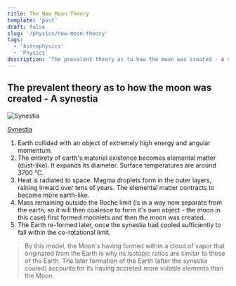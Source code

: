 ```yaml
---
title: The New Moon Theory
template: 'post'
draft: false
slug: '/physics/new-moon-theory'
tags:
  - 'Astrophysics'
  - 'Physics'
description: 'The prevalent theory as to how the moon was created - A synestia.'
---
```


## The prevalent theory as to how the moon was created - A synestia

![Synestia](https://www.keentween.org/uploads/6/2/4/4/62443641/published/giant-impact-theory_1.png)

[Synestia](https://en.wikipedia.org/wiki/Synestia)

1. Earth collided with an object of extremely high energy and angular momentum.
2. The entirety of earth's material existence becomes elemental matter (dust-like). It expands its diameter. Surface temperatures are around 3700 °C.
3. Heat is radiated to space. Magma droplets form in the outer layers, raining inward over tens of years. The elemental matter contracts to become more earth-like.
4. Mass remaining outside the Roche limit (is in a way now separate from the earth, so it will then coalesce to form it's own object - the moon in this case) first formed moonlets and then the moon was created.
5. The Earth re-formed later, once the synestia had cooled sufficiently to fall within the co-rotational limit.

> By this model, the Moon's having formed within a cloud of vapor that originated from the Earth is why its isotopic ratios are similar to those of the Earth. The later formation of the Earth (after the synestia cooled) accounts for its having accreted more volatile elements than the Moon.
